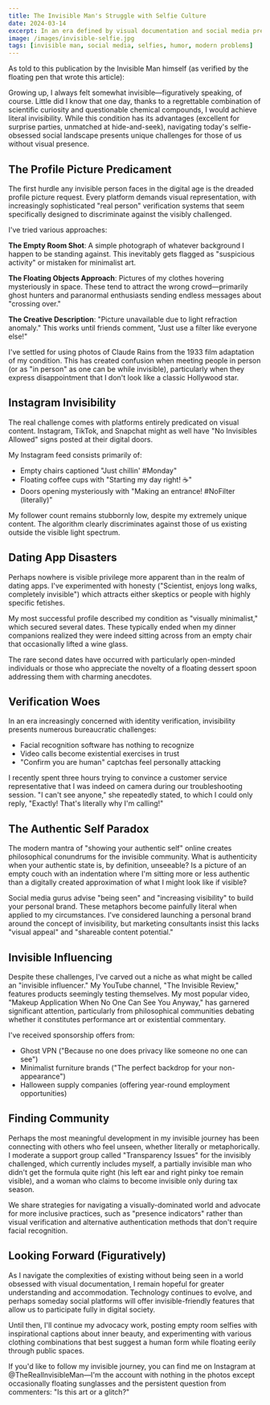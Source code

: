 ```yaml
---
title: The Invisible Man's Struggle with Selfie Culture
date: 2024-03-14
excerpt: In an era defined by visual documentation and social media presence, how does someone without a visible physical form navigate the challenges of digital existence and personal identity?
image: /images/invisible-selfie.jpg
tags: [invisible man, social media, selfies, humor, modern problems]
---
```


As told to this publication by the Invisible Man himself (as verified by the floating pen that wrote this article):

Growing up, I always felt somewhat invisible—figuratively speaking, of course. Little did I know that one day, thanks to a regrettable combination of scientific curiosity and questionable chemical compounds, I would achieve literal invisibility. While this condition has its advantages (excellent for surprise parties, unmatched at hide-and-seek), navigating today's selfie-obsessed social landscape presents unique challenges for those of us without visual presence.

## The Profile Picture Predicament

The first hurdle any invisible person faces in the digital age is the dreaded profile picture request. Every platform demands visual representation, with increasingly sophisticated "real person" verification systems that seem specifically designed to discriminate against the visibly challenged.

I've tried various approaches:

**The Empty Room Shot**: A simple photograph of whatever background I happen to be standing against. This inevitably gets flagged as "suspicious activity" or mistaken for minimalist art.

**The Floating Objects Approach**: Pictures of my clothes hovering mysteriously in space. These tend to attract the wrong crowd—primarily ghost hunters and paranormal enthusiasts sending endless messages about "crossing over."

**The Creative Description**: "Picture unavailable due to light refraction anomaly." This works until friends comment, "Just use a filter like everyone else!"

I've settled for using photos of Claude Rains from the 1933 film adaptation of my condition. This has created confusion when meeting people in person (or as "in person" as one can be while invisible), particularly when they express disappointment that I don't look like a classic Hollywood star.

## Instagram Invisibility

The real challenge comes with platforms entirely predicated on visual content. Instagram, TikTok, and Snapchat might as well have "No Invisibles Allowed" signs posted at their digital doors.

My Instagram feed consists primarily of:
- Empty chairs captioned "Just chillin' #Monday"
- Floating coffee cups with "Starting my day right! ☕"
- Doors opening mysteriously with "Making an entrance! #NoFilter (literally)"

My follower count remains stubbornly low, despite my extremely unique content. The algorithm clearly discriminates against those of us existing outside the visible light spectrum.

## Dating App Disasters

Perhaps nowhere is visible privilege more apparent than in the realm of dating apps. I've experimented with honesty ("Scientist, enjoys long walks, completely invisible") which attracts either skeptics or people with highly specific fetishes.

My most successful profile described my condition as "visually minimalist," which secured several dates. These typically ended when my dinner companions realized they were indeed sitting across from an empty chair that occasionally lifted a wine glass.

The rare second dates have occurred with particularly open-minded individuals or those who appreciate the novelty of a floating dessert spoon addressing them with charming anecdotes.

## Verification Woes

In an era increasingly concerned with identity verification, invisibility presents numerous bureaucratic challenges:

- Facial recognition software has nothing to recognize
- Video calls become existential exercises in trust
- "Confirm you are human" captchas feel personally attacking

I recently spent three hours trying to convince a customer service representative that I was indeed on camera during our troubleshooting session. "I can't see anyone," she repeatedly stated, to which I could only reply, "Exactly! That's literally why I'm calling!"

## The Authentic Self Paradox

The modern mantra of "showing your authentic self" online creates philosophical conundrums for the invisible community. What is authenticity when your authentic state is, by definition, unseeable? Is a picture of an empty couch with an indentation where I'm sitting more or less authentic than a digitally created approximation of what I might look like if visible?

Social media gurus advise "being seen" and "increasing visibility" to build your personal brand. These metaphors become painfully literal when applied to my circumstances. I've considered launching a personal brand around the concept of invisibility, but marketing consultants insist this lacks "visual appeal" and "shareable content potential."

## Invisible Influencing

Despite these challenges, I've carved out a niche as what might be called an "invisible influencer." My YouTube channel, "The Invisible Review," features products seemingly testing themselves. My most popular video, "Makeup Application When No One Can See You Anyway," has garnered significant attention, particularly from philosophical communities debating whether it constitutes performance art or existential commentary.

I've received sponsorship offers from:
- Ghost VPN ("Because no one does privacy like someone no one can see")
- Minimalist furniture brands ("The perfect backdrop for your non-appearance")
- Halloween supply companies (offering year-round employment opportunities)

## Finding Community

Perhaps the most meaningful development in my invisible journey has been connecting with others who feel unseen, whether literally or metaphorically. I moderate a support group called "Transparency Issues" for the invisibly challenged, which currently includes myself, a partially invisible man who didn't get the formula quite right (his left ear and right pinky toe remain visible), and a woman who claims to become invisible only during tax season.

We share strategies for navigating a visually-dominated world and advocate for more inclusive practices, such as "presence indicators" rather than visual verification and alternative authentication methods that don't require facial recognition.

## Looking Forward (Figuratively)

As I navigate the complexities of existing without being seen in a world obsessed with visual documentation, I remain hopeful for greater understanding and accommodation. Technology continues to evolve, and perhaps someday social platforms will offer invisible-friendly features that allow us to participate fully in digital society.

Until then, I'll continue my advocacy work, posting empty room selfies with inspirational captions about inner beauty, and experimenting with various clothing combinations that best suggest a human form while floating eerily through public spaces.

If you'd like to follow my invisible journey, you can find me on Instagram at @TheRealInvisibleMan—I'm the account with nothing in the photos except occasionally floating sunglasses and the persistent question from commenters: "Is this art or a glitch?"
